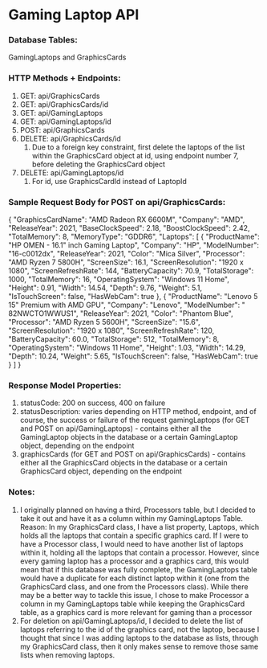 # Gaming Laptop API

### Database Tables: 

GamingLaptops and GraphicsCards

### HTTP Methods + Endpoints:

1. GET: api/GraphicsCards
2. GET: api/GraphicsCards/id
3. GET: api/GamingLaptops
4. GET: api/GamingLaptops/id
5. POST: api/GraphicsCards
6. DELETE: api/GraphicsCards/id
    1. Due to a foreign key constraint, first delete the laptops of the list within the GraphicsCard object at id, using endpoint number 7, before deleting the GraphicsCard object
7. DELETE: api/GamingLaptops/id
    1. For id, use GraphicsCardId instead of LaptopId

### Sample Request Body for POST on api/GraphicsCards:

{
    "GraphicsCardName": "AMD Radeon RX 6600M",
    "Company": "AMD",
    "ReleaseYear": 2021,
    "BaseClockSpeed": 2.18,
    "BoostClockSpeed": 2.42,
    "TotalMemory": 8,
    "MemoryType": "GDDR6",
    "Laptops": [
        {
            "ProductName": "HP OMEN - 16.1\" inch Gaming Laptop",
            "Company": "HP",
            "ModelNumber": "16-c0012dx",
            "ReleaseYear": 2021,
            "Color": "Mica Silver",
            "Processor": "AMD Ryzen 7 5800H",
            "ScreenSize": 16.1,
            "ScreenResolution": "1920 x 1080",
            "ScreenRefreshRate": 144,
            "BatteryCapacity": 70.9,
            "TotalStorage": 1000,
            "TotalMemory": 16,
            "OperatingSystem": "Windows 11 Home",
            "Height": 0.91,
            "Width": 14.54,
            "Depth": 9.76,
            "Weight": 5.1,
            "IsTouchScreen": false,
            "HasWebCam": true
        },
        {
            "ProductName": "Lenovo 5 15\" Premium with AMD GPU",
            "Company": "Lenovo",
            "ModelNumber": " 82NWCTO1WWUS1",
            "ReleaseYear": 2021,
            "Color": "Phantom Blue",
            "Processor": "AMD Ryzen 5 5600H",
            "ScreenSize": "15.6",
            "ScreenResolution": "1920 x 1080",
            "ScreenRefreshRate": 120,
            "BatteryCapacity": 60.0,
            "TotalStorage": 512,
            "TotalMemory": 8,
            "OperatingSystem": "Windows 11 Home",
            "Height": 1.03,
            "Width": 14.29,
            "Depth": 10.24,
            "Weight": 5.65,
            "IsTouchScreen": false,
            "HasWebCam": true
        }
    ]
}
 
### Response Model Properties:
1. statusCode: 200 on success, 400 on failure
2. statusDescription: varies depending on HTTP method, endpoint, and of course, the success or failure of the request
gamingLaptops (for GET and POST on api/GamingLaptops) - contains either all the GamingLaptop objects in the database or a certain GamingLaptop object, depending on the endpoint  
3. graphicsCards (for GET and POST on api/GraphicsCards) - contains either all the GraphicsCard objects in the database or a certain GraphicsCard object, depending on the endpoint  
 
### Notes:

1. I originally planned on having a third, Processors table, but I decided to take it out and have it as a column within my GamingLaptops Table. 
Reason: In my GraphicsCard class, I have a list property, Laptops, which holds all the laptops that contain a specific graphics card. If I were to have a Processor class, I would need to have another list of laptops within it, holding all the laptops that contain a processor. However, since every gaming laptop has a processor and a graphics card, this would mean that if this database was fully complete, the GamingLaptops table would have a duplicate for each distinct laptop within it (one from the GraphicsCard class, and one from the Processors class). While there may be a better way to tackle this issue, I chose to make Processor a column in my GamingLaptops table while keeping the GraphicsCard table, as a graphics card is more relevant for gaming than a processor
2. For deletion on api/GamingLaptops/id, I decided to delete the list of laptops referring to the id of the graphics card, not the laptop, because I thought that since I was adding laptops to the database as lists, through my GraphicsCard class, then it only makes sense to remove those same lists when removing laptops.  








